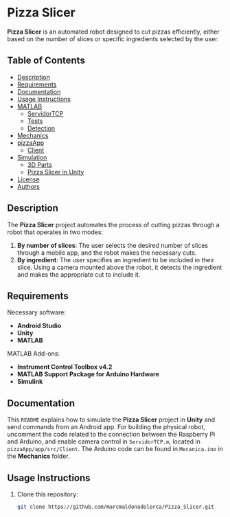 # Pizza Slicer

**Pizza Slicer** is an automated robot designed to cut pizzas efficiently, either based on the number of slices or specific ingredients selected by the user.

## Table of Contents
- [Description](#description)
- [Requirements](#requirements)
- [Documentation](#documentation)
- [Usage Instructions](#usage-instructions)
- [MATLAB](#matlab)
  - [ServidorTCP](#servidortcp)
  - [Tests](#tests)
  - [Detection](#detection)
- [Mechanics](#mechanics)
- [pizzaApp](#pizzaapp)
  - [Client](#client)
- [Simulation](#simulation)
  - [3D Parts](#3d-parts)
  - [Pizza Slicer in Unity](#pizza-slicer-in-unity)
- [License](#license)
- [Authors](#authors)

## Description

The **Pizza Slicer** project automates the process of cutting pizzas through a robot that operates in two modes:
1. **By number of slices**: The user selects the desired number of slices through a mobile app, and the robot makes the necessary cuts.
2. **By ingredient**: The user specifies an ingredient to be included in their slice. Using a camera mounted above the robot, it detects the ingredient and makes the appropriate cut to include it.

## Requirements

Necessary software:
- **Android Studio**
- **Unity**
- **MATLAB**

MATLAB Add-ons:
- **Instrument Control Toolbox v4.2**
- **MATLAB Support Package for Arduino Hardware**
- **Simulink**

## Documentation

This `README` explains how to simulate the **Pizza Slicer** project in **Unity** and send commands from an Android app. For building the physical robot, uncomment the code related to the connection between the Raspberry Pi and Arduino, and enable camera control in `ServidorTCP.m`, located in `pizzaApp/app/src/Client`. The Arduino code can be found in `Mecanica.ino` in the **Mechanics** folder.

## Usage Instructions

1. Clone this repository:
   ```bash
   git clone https://github.com/marcmaldonadolorca/Pizza_Slicer.git





